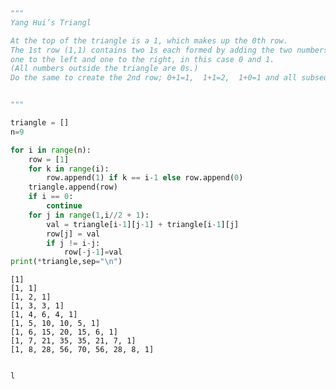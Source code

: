 ```python
"""
Yang Hui’s Triangl

At the top of the triangle is a 1, which makes up the 0th row.  
The 1st row (1,1) contains two 1s each formed by adding the two numbers above them, 
one to the left and one to the right, in this case 0 and 1.  
(All numbers outside the triangle are 0s.)  
Do the same to create the 2nd row; 0+1=1,  1+1=2,  1+0=1 and all subsequent rows.


"""
```


```python
triangle = []
n=9

for i in range(n):
    row = [1]
    for k in range(i):
        row.append(1) if k == i-1 else row.append(0)
    triangle.append(row)
    if i == 0:
        continue
    for j in range(1,i//2 + 1):
        val = triangle[i-1][j-1] + triangle[i-1][j]
        row[j] = val
        if j != i-j:
            row[-j-1]=val
print(*triangle,sep="\n")
```

    [1]
    [1, 1]
    [1, 2, 1]
    [1, 3, 3, 1]
    [1, 4, 6, 4, 1]
    [1, 5, 10, 10, 5, 1]
    [1, 6, 15, 20, 15, 6, 1]
    [1, 7, 21, 35, 35, 21, 7, 1]
    [1, 8, 28, 56, 70, 56, 28, 8, 1]



```python

```


```python
l
```
